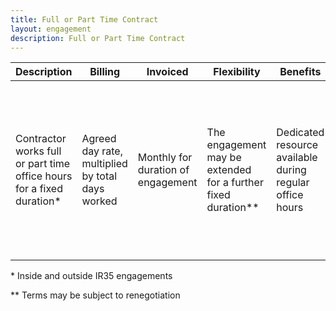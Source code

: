 ```yaml
---
title: Full or Part Time Contract
layout: engagement
description: Full or Part Time Contract
---
```


| Description | Billing | Invoiced | Flexibility | Benefits | Ideal for | Considerations |
| ----------- | ------- | -------- | ----------- | -------- | --------- | -------------- |
| Contractor works full or part time office hours for a fixed duration* | Agreed day rate, multiplied by total days worked | Monthly for duration of engagement | The engagement may be extended for a further fixed duration** | Dedicated resource available during regular office hours | Longer-term projects requiring dedicated, full-time resources and consistent availability during regular office-hours | Limited flexibility to allocate resources to other projects or tasks outside of the agreed-upon scope |

\* Inside and outside IR35 engagements

\*\* Terms may be subject to renegotiation

